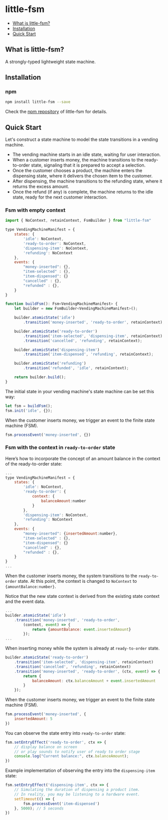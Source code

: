 # little-fsm

- [What is little-fsm?](#what-is-little-fsm)
- [Installation](#installation)
- [Quick Start](#quick-start)

## What is little-fsm?
A strongly-typed lightweight state machine. 

## Installation

### npm

```bash
npm install little-fsm --save
```
Check the [npm repository](https://www.npmjs.com/package/little-fsm) of little-fsm for details.

## Quick Start

Let's construct a state machine to model the state transitions in a vending machine.

- The vending machine starts in an idle state, waiting for user interaction. 
- When a customer inserts money, the machine transitions to the ready-to-order state, signaling that it is prepared to accept a selection. 
- Once the customer chooses a product, the machine enters the dispensing state, where it delivers the chosen item to the customer.
- After dispensing, the machine transitions to the refunding state, where it returns the excess amount. 
- Once the refund (if any) is complete, the machine returns to the idle state, ready for the next customer interaction.

### Fsm with empty context

```js
import { NoContext, retainContext, FsmBuilder } from "little-fsm"

type VendingMachineManifest = {
    states: {
        'idle': NoContext, 
        'ready-to-order': NoContext,
        'dispensing-item': NoContext,
        'refunding': NoContext
    },
    events: {
        "money-inserted": {},
        "item-selected" : {},
        "item-dispensed": {}
        "cancelled" : {},
        "refunded" : {},
    }
}

function buildFsm(): Fsm<VendingMachineManifest> {
    let builder = new FsmBuilder<VendingMachineManifest>();

    builder.atomicState('idle')
        .transition('money-inserted', 'ready-to-order', retainContext);

    builder.atomicState('ready-to-order')
        .transition('item-selected', 'dispensing-item', retainContext)
        .transition('cancelled', 'refunding', retainContext);

    builder.atomicState('dispensing-item')
        .transition('item-dispensed', 'refunding', retainContext);

    builder.atomicState('refunding')
        .transition('refunded', 'idle', retainContext);

    return builder.build();
}
```
The initial state in your vending machine's state machine can be set this way:
```js
let fsm = buildFsm();    
fsm.init('idle', {});
```

When the customer inserts money, we trigger an event to the finite state machine (FSM).
```js
fsm.processEvent('money-inserted', {})
```

### Fsm with the context in `ready-to-order` state

Here’s how to incorporate the concept of an amount balance in the context of the ready-to-order state:

```js
...
type VendingMachineManifest = {
    states: {
        'idle': NoContext,
        'ready-to-order': {
            context: {
                balanceAmount:number
            }
        },
        'dispensing-item': NoContext,
        'refunding': NoContext
    },
    events: {
        "money-inserted": {insertedAmount:number},
        "item-selected" : {},
        "item-dispensed": {}
        "cancelled" : {},
        "refunded" : {},
    }
}
...
```
When the customer inserts money, the system transitions to the `ready-to-order` state. At this point, the context is changed to `NoContext` to `{amountBalance:number}`.

Notice that the new state context is derived from the existing state context and the event data.

```js
...
builder.atomicState('idle')
    .transition('money-inserted', 'ready-to-order', 
        (context, event) => {
            return {amountBalance: event.insertedAmount}
        });
...
```

When inserting money while the system is already at `ready-to-order` state.
```js
builder.atomicState('ready-to-order')
    .transition('item-selected', 'dispensing-item', retainContext)
    .transition('cancelled', 'refunding', retainContext)
    .transition('money-inserted', 'ready-to-order', (ctx, event) => {
        return {
            balanceAmount: ctx.balanceAmount + event.insertedAmount
        }
    });
```
When the customer inserts money, we trigger an event to the finite state machine (FSM).
```js
fsm.processEvent('money-inserted', {
    insertedAmount: 5
})
```

You can observe the state entry into `ready-to-order` state:
```js
fsm.setEntryEffect('ready-to-order', ctx => {
    // display balance on screen
    // or play sounds to notify user of ready to order stage
    console.log("Current balance:", ctx.balanceAmount);
})
```

Example implementation of observing the entry into the `dispensing-item` state:
```js
fsm.setEntryEffect('dispensing-item', ctx => {
    // Simulating the duration of dispensing a product item.
    // In reality, you may be listening to a hardware event.
    setTimeout(() => {
        fsm.processEvent('item-dispensed')
    }, 5000); // 5 seconds
})